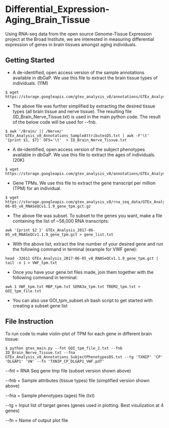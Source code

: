 # Differential_Expression-Aging_Brain_Tissue
Using RNA-seq data from the open source Genome-Tissue Expression project at the Broad Institute, we are interested in measuring differential expression of genes in brain tissues amongst aging individuals.
## Getting Started

- A de-identified, open access version of the sample annotations available in dbGaP. We use this file to extract the brain tissue types of individuals. (11M)
```
$ wget https://storage.googleapis.com/gtex_analysis_v8/annotations/GTEx_Analysis_v8_Annotations_SampleAttributesDS.txt
```
- The above file was further simplified by extracting the desired tissue types (all brain tissue and nerve tissue). The resulting file (ID_Brain_Nerve_Tissue.txt) is used in the main python code. The result of the below code will be used for --fnb.
```
$ awk '/Brain/ || /Nerve/' GTEx_Analysis_v8_Annotations_SampleAttributesDS.txt | awk -F'\t' '{print $1, $7}' OFS='\t'  > ID_Brain_Nerve_Tissue.txt
```

- A de-identified, open access version of the subject phenotypes available in dbGaP. We use this file to extract the ages of individuals. (20K)
```
$ wget https://storage.googleapis.com/gtex_analysis_v8/annotations/GTEx_Analysis_v8_Annotations_SubjectPhenotypesDS.txt
```

- Gene TPMs. We use this file to extract the gene transcript per million (TPM) for an individual.
```
$ wget https://storage.googleapis.com/gtex_analysis_v8/rna_seq_data/GTEx_Analysis_2017-06-05_v8_RNASeQCv1.1.9_gene_tpm.gct.gz
```
- The above file was subset. To subset to the genes you want, make a file containing the list of ~56,000 RNA transcripts:
```
awk '{print $2 }' GTEx_Analysis_2017-06-05_v8_RNASeQCv1.1.9_gene_tpm.gct > gene_list.txt
```
- With the above list, extract the line number of your desired gene and run the following command in terminal (example for VWF gene):
```
head -32611 GTEx_Analysis_2017-06-05_v8_RNASeQCv1.1.9_gene_tpm.gct | tail -n 1 > VWF_tpm.txt
```
- Once you have your gene.txt files made, join them together with the following command in terminal:
```
awk 1 VWF_tpm.txt MBP_tpm.txt SEMA3a_tpm.txt TREM2_tpm.txt > GOI_tpm_file.txt
```
- You can also use GOI_tpm_subset.sh bash script to get started with creating a subset gene list

## File Instruction

To run code to make violin-plot of TPM for each gene in different brain tissue:
```
$ python gtex_main.py --fnt GOI_tpm_file_2.txt --fnb ID_Brain_Nerve_Tissue.txt --fna GTEx_Analysis_v8_Annotations_SubjectPhenotypesDS.txt --tg 'TXNIP' 'CP' 'DLGAP1' 'VW' --fn 'TXNIP_CP_DLGAP1_VWF.pdf'
```

--fnt = RNA Seq gene tmp file (subset version shown above)

--fnb = Sample attributes (tissue types) file (simplified version shown above)

--fna = Sample phenotypes (ages) file (txt)

--tg = Input list of target genes (genes used in plotting. Best visulization at 4 genes)

--fn = Name of output plot file
